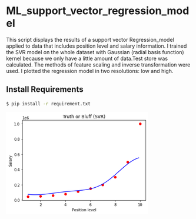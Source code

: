 # ML_support_vector_regression_model

This script displays the results of a support vector Regression_model applied to data that includes position level and salary information. I trained the SVR model on the whole dataset with Gaussian (radial basis function) kernel because we only have a little amount of data.Test store was calculated. The methods of feature scaling and inverse transformation were used. I plotted the regression model in two resolutions: low and high.

## Install Requirements

```bash
$ pip install -r requirement.txt
```
![model's output](./output.png)
